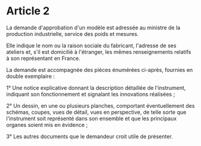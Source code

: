 # Article 2

La demande d'approbation d'un modèle est adressée au ministre de la production industrielle, service des poids et mesures.

Elle indique le nom ou la raison sociale du fabricant, l'adresse de ses ateliers et, s'il est domicilié à l'étranger, les mêmes renseignements relatifs à son représentant en France.

La demande est accompagnée des pièces énumérées ci-après, fournies en double exemplaire :

1° Une notice explicative donnant la description détaillée de l'instrument, indiquant son fonctionnement et signalant les innovations réalisées ;

2° Un dessin, en une ou plusieurs planches, comportant éventuellement des schémas, coupes, vues de détail, vues en perspective, de telle sorte que l'instrument soit représenté dans son ensemble et que les principaux organes soient mis en évidence ;

3° Les autres documents que le demandeur croit utile de présenter.
